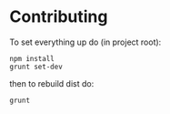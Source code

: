 Contributing
============

To set everything up do (in project root):

```shell
npm install
grunt set-dev
```

then to rebuild dist do:

```shell
grunt
```